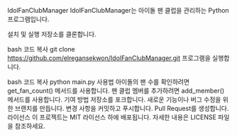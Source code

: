 IdolFanClubManager
IdolFanClubManager는 아이돌 팬 클럽을 관리하는 Python 프로그램입니다.

설치 및 실행
저장소를 클론합니다.

bash
코드 복사
git clone https://github.com/elregansekwon/IdolFanClubManager.git
프로그램을 실행합니다.

bash
코드 복사
python main.py
사용법
아이돌의 팬 수를 확인하려면 get_fan_count() 메서드를 사용합니다.
팬 클럽 멤버를 추가하려면 add_member() 메서드를 사용합니다.
기여 방법
저장소를 포크합니다.
새로운 기능이나 버그 수정을 위한 브랜치를 만듭니다.
변경 사항을 커밋하고 푸시합니다.
Pull Request를 생성합니다.
라이선스
이 프로젝트는 MIT 라이선스 하에 배포됩니다. 자세한 내용은 LICENSE 파일을 참조하세요.

